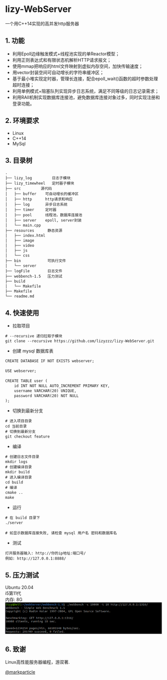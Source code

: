 # lizy-WebServer
一个用C++14实现的高并发http服务器
## 1. 功能
* 利用Epoll边缘触发模式+线程池实现的单Reactor模型；
* 利用正则表达式和有限状态机解析HTTP请求报文；
* 使用mmap把响应的html文件映射到虚拟内存空间，加快传输速度；
* 用vector<char>封装空间可自动增长的字符串缓冲区；
* 基于最小堆实现定时器，管理长连接，配合epoll_wait()函数的超时参数处理超时连接；
* 利用单例模式+阻塞队列实现异步日志系统，满足不同等级的日志记录需求；
* 利用RAII机制实现数据库连接池，避免数据库连接对象过多，同时实现注册和登录功能。
## 2. 环境要求
* Linux
* C++14
* MySql

## 3. 目录树
```
.
├── lizy_log         日志子模块
├── lizy_timewheel   定时器子模块
├── src         源代码
│   ├── buffer    可自动增长的缓冲区
│   ├── http      http请求和响应
│   ├── log       异步日志系统
│   ├── timer     定时器
│   ├── pool      线程池，数据库连接池
│   ├── server    epoll, server封装
│   └── main.cpp
├── resources      静态资源
│   ├── index.html
│   ├── image
│   ├── video
│   ├── js
│   └── css
├── bin            可执行文件
│   └── server
├── logFile        日志文件
├── webbench-1.5   压力测试
├── build          
│   └── Makefile
├── Makefile
└── readme.md
```
## 4. 快速使用
* 拉取项目
```
# --recursive 递归拉取子模块
git clone --recursive https://github.com/lizyzzz/lizy-WebServer.git
```

* 创建 mysql 数据库表
```
CREATE DATABASE IF NOT EXISTS webserver;

USE webserver;

CREATE TABLE user (
    id INT NOT NULL AUTO_INCREMENT PRIMARY KEY,
    username VARCHAR(20) UNIQUE,
    password VARCHAR(20) NOT NULL
);

```

* 切换到最新分支
```
# 进入项目目录
cd 当前目录
# 切换到最新分支
git checkout feature  
```

* 编译
```
# 创建日志文件目录
mkdir logs
# 创建编译目录
mkdir build
# 进入编译目录
cd build
# 编译
cmake ..
make
```

* 运行
```
# 在 build 目录下
./server

# 如显示数据库连接失败, 请检查 mysql 用户名 密码和数据库名
```
* 测试
```
打开服务器输入: http://你的ip地址:端口号/
例如: http://127.0.0.1:8888/
```
## 5. 压力测试  
Ubuntu 20.04  
i5第11代  
内存: 8G  
![image-webbench](https://github.com/lizyzzz/lizy-WebServer/blob/main/%E5%8E%8B%E5%8A%9B%E6%B5%8B%E8%AF%95.png)

## 6. 致谢
Linux高性能服务器编程，游双著.

[@markparticle](https://github.com/markparticle/WebServer)
